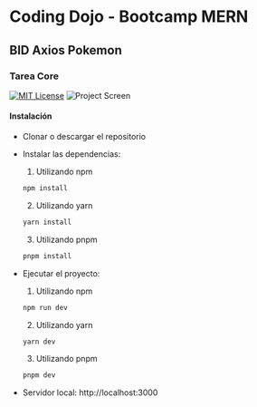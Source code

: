 # Coding Dojo - Bootcamp MERN
## BID Axios Pokemon
### Tarea Core
[![MIT License](https://img.shields.io/badge/License-MIT-green.svg)](https://choosealicense.com/licenses/mit/)
![Project Screen](https://res.cloudinary.com/xjergx/image/upload/v1673906133/Captura_de_pantalla_2023-01-16_183225_m0s9vz.png)
#### Instalación
- Clonar o descargar el repositorio
- Instalar las dependencias:
    1. Utilizando npm
    ```bash
    npm install
    ```

    2. Utilizando yarn
    ```bash
    yarn install
    ```

    3. Utilizando pnpm
    ```bash
    pnpm install
    ```

- Ejecutar el proyecto:
    1. Utilizando npm
    ```bash
    npm run dev
    ```

    2. Utilizando yarn
    ```bash
    yarn dev
    ```

    3. Utilizando pnpm
    ```bash
    pnpm dev
    ```

- Servidor local: http://localhost:3000
